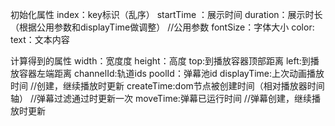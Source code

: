 初始化属性
index：key标识（乱序）
startTime ：展示时间
duration：展示时长（根据公用参数和displayTime做调整）  //公用参数
fontSize：字体大小
color:
text：文本内容

计算得到的属性
width：宽度度
height：高度
top:到播放容器顶部距离
left:到播放容器左端距离
channelId:轨道ids
poolId：弹幕池id
displayTime:上次动画播放时间    //创建，继续播放时更新
createTime:dom节点被创建时间（相对播放器时间轴）    //弹幕过滤通过时更新一次
moveTime:弹幕已运行时间     //弹幕创建，继续播放时更新



